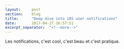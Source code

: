 ```yaml
---
layout: 	post
section:	blog
title:  	"Deep dive into iOS user notifications"
date:  		2017-04-27 16:57:51
excerpt_separator:  "<!--more-->"
---
```


Les notifications, c'est cool, c'est beau et c'est pratique.
